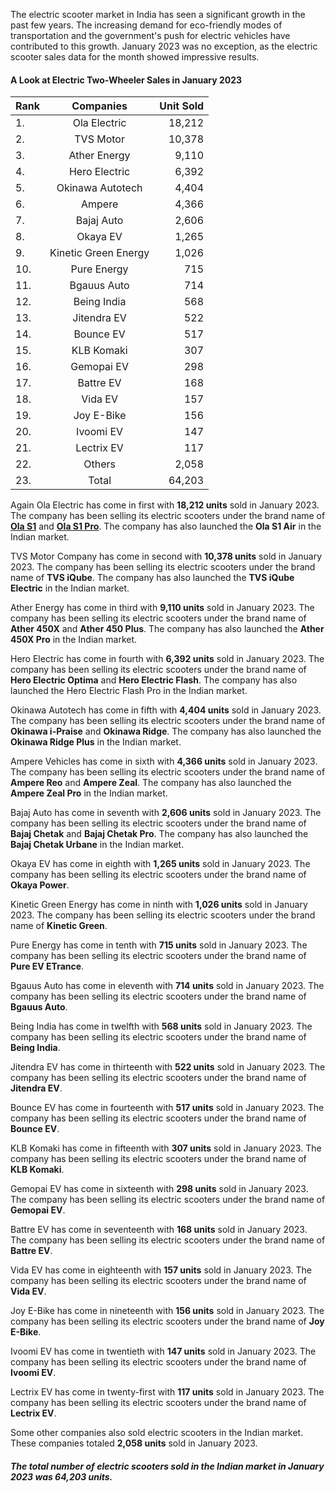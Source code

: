 The electric scooter market in India has seen a significant growth in the past few years. The increasing demand for eco-friendly modes of transportation and the government's push for electric vehicles have contributed to this growth. January 2023 was no exception, as the electric scooter sales data for the month showed impressive results.


#### A Look at Electric Two-Wheeler Sales in January 2023
 
| Rank |      Companies       | Unit Sold |
| :--- | :------------------: | --------: |
| 1.   |     Ola Electric     |    18,212 |
| 2.   |     TVS Motor        |    10,378 |
| 3.   |     Ather Energy     |     9,110 |
| 4.   |    Hero Electric     |     6,392 |
| 5.   |   Okinawa Autotech   |     4,404 |
| 6.   |        Ampere        |     4,366 |
| 7.   |      Bajaj Auto      |     2,606 |
| 8.   |     Okaya EV         |     1,265 |
| 9.   | Kinetic Green Energy |     1,026 |
| 10.  |     Pure Energy      |       715 |
| 11.  |     Bgauus Auto      |       714 |
| 12.  |     Being India      |       568 |
| 13.  |     Jitendra EV      |       522 |
| 14.  |     Bounce EV        |       517 |
| 15.  |      KLB Komaki      |       307 |
| 16.  |      Gemopai EV      |       298 |
| 17.  |     Battre EV        |       168 |
| 18.  |       Vida EV        |       157 |
| 19.  |      Joy E-Bike      |       156 |
| 20.  |      Ivoomi EV       |       147 |
| 21.  |      Lectrix EV      |       117 |
| 22.  |       Others         |     2,058 |
| 23.  |       Total          |    64,203 |


Again Ola Electric has come in first with **18,212 units** sold in January 2023. The company has been selling its electric scooters under the brand name of **<a href="/scooter/ola-s1">Ola S1**</a> and **<a href="/scooter/ola-s1-pro">Ola S1 Pro</a>**. The company has also launched the **Ola S1 Air** in the Indian market.

TVS Motor Company has come in second with **10,378 units** sold in January 2023. The company has been selling its electric scooters under the brand name of **TVS iQube**. The company has also launched the **TVS iQube Electric** in the Indian market.

Ather Energy has come in third with **9,110 units** sold in January 2023. The company has been selling its electric scooters under the brand name of **Ather 450X** and **Ather 450 Plus**. The company has also launched the **Ather 450X Pro** in the Indian market.

Hero Electric has come in fourth with **6,392 units** sold in January 2023. The company has been selling its electric scooters under the brand name of **Hero Electric Optima** and **Hero Electric Flash**. The company has also launched the Hero Electric Flash Pro in the Indian market.

Okinawa Autotech has come in fifth with **4,404 units** sold in January 2023. The company has been selling its electric scooters under the brand name of **Okinawa i-Praise** and **Okinawa Ridge**. The company has also launched the **Okinawa Ridge Plus** in the Indian market.

Ampere Vehicles has come in sixth with **4,366 units** sold in January 2023. The company has been selling its electric scooters under the brand name of **Ampere Reo** and **Ampere Zeal**. The company has also launched the **Ampere Zeal Pro** in the Indian market.

Bajaj Auto has come in seventh with **2,606 units** sold in January 2023. The company has been selling its electric scooters under the brand name of **Bajaj Chetak** and **Bajaj Chetak Pro**. The company has also launched the **Bajaj Chetak Urbane** in the Indian market.

Okaya EV has come in eighth with **1,265 units** sold in January 2023. The company has been selling its electric scooters under the brand name of **Okaya Power**.

Kinetic Green Energy has come in ninth with **1,026 units** sold in January 2023. The company has been selling its electric scooters under the brand name of **Kinetic Green**.

Pure Energy has come in tenth with **715 units** sold in January 2023. The company has been selling its electric scooters under the brand name of **Pure EV ETrance**.

Bgauus Auto has come in eleventh with **714 units** sold in January 2023. The company has been selling its electric scooters under the brand name of **Bgauus Auto**.

Being India has come in twelfth with **568 units** sold in January 2023. The company has been selling its electric scooters under the brand name of **Being India**.

Jitendra EV has come in thirteenth with **522 units** sold in January 2023. The company has been selling its electric scooters under the brand name of **Jitendra EV**.

Bounce EV has come in fourteenth with **517 units** sold in January 2023. The company has been selling its electric scooters under the brand name of **Bounce EV**.

KLB Komaki has come in fifteenth with **307 units** sold in January 2023. The company has been selling its electric scooters under the brand name of **KLB Komaki**.

Gemopai EV has come in sixteenth with **298 units** sold in January 2023. The company has been selling its electric scooters under the brand name of **Gemopai EV**.

Battre EV has come in seventeenth with **168 units** sold in January 2023. The company has been selling its electric scooters under the brand name of **Battre EV**.

Vida EV has come in eighteenth with **157 units** sold in January 2023. The company has been selling its electric scooters under the brand name of **Vida EV**.

Joy E-Bike has come in nineteenth with **156 units** sold in January 2023. The company has been selling its electric scooters under the brand name of **Joy E-Bike**.

Ivoomi EV has come in twentieth with **147 units** sold in January 2023. The company has been selling its electric scooters under the brand name of **Ivoomi EV**.

Lectrix EV has come in twenty-first with **117 units** sold in January 2023. The company has been selling its electric scooters under the brand name of **Lectrix EV**.

Some other companies also sold electric scooters in the Indian market. These companies totaled **2,058 units** sold in January 2023.

##### The total number of electric scooters sold in the Indian market in January 2023 was 64,203 units. 